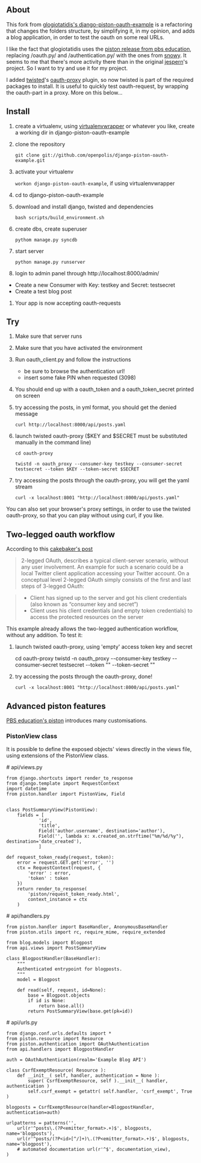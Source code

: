 ## About

This fork from [glogiotatidis's django-piston-oauth-example](https://github.com/glogiotatidis/django-piston-oauth-example)
is a refactoring that changes the folders structure, by simplifying it, in my opinion, and adds a blog application, in order to test the oauth on some real URLs.


I like the fact that glogiotatidis uses the [piston release from pbs education](https://github.com/pbs-education/django-piston), replacing /oauth.py/ and
/authentication.py/ with the ones from [snowy](http://git.gnome.org/browse/snowy/tree/).
It seems to me that there's more activity there than in the original [jespern](https://bitbucket.org/jespern/django-piston/wiki/Home)'s project.
So I want to try and use it for my project.

I added [twisted](http://twistedmatrix.com/trac/)'s [oauth-proxy](https://github.com/mojodna/oauth-proxy) plugin, so now twisted is part of the required packages to install. It is useful to quickly test oauth-request, by wrapping the oauth-part in a proxy. More on this below...

## Install

1. create a virtualenv, using [virtualenvwrapper](http://www.doughellmann.com/docs/virtualenvwrapper/command_ref.html) or whatever you like, create a working dir in django-piston-oauth-example
1. clone the repository

    `git clone git://github.com/openpolis/django-piston-oauth-example.git`

1. activate your virtualenv 

    `workon django-piston-oauth-example`, if using virtualenvwrapper
    
1. cd to django-piston-oauth-example
1. download and install django, twisted and dependencies

    `bash scripts/build_environment.sh`
    
1. create dbs, create superuser

    `pythom manage.py syncdb`
    
1. start server

    `python manage.py runserver`
    
1. login to admin panel through http://localhost:8000/admin/
  * Create a new Consumer with Key: testkey and Secret: testsecret
  * Create a test blog post
1. Your app is now accepting oauth-requests

## Try
1. Make sure that server runs
1. Make sure that you have activated the environment
1. Run oauth_client.py and follow the instructions 
   * be sure to browse the authentication url!
   * insert some fake PIN when requested (3098)
1. You should end up with a oauth_token and a oauth_token_secret printed on screen
1. try accessing the posts, in yml format, you should get the denied message
    
    `curl http://localhost:8000/api/posts.yaml`
    
1. launch twisted oauth-proxy ($KEY and $SECRET must be substituted manually in the command line)

    `cd oauth-proxy`
    
    `twistd -n oauth_proxy --consumer-key testkey --consumer-secret testsecret --token $KEY --token-secret $SECRET`

1. try accessing the posts through the oauth-proxy, you will get the yaml stream

    `curl -x localhost:8001 "http://localhost:8000/api/posts.yaml"`

You can also set your browser's proxy settings, in order to use the twisted oauth-proxy, so that you can play without using curl, if you like.


## Two-legged oauth workflow
According to this [cakebaker's post](http://cakebaker.42dh.com/2011/01/10/2-legged-vs-3-legged-oauth/)

> 2-legged OAuth, describes a typical client-server scenario, without any user involvement. 
> An example for such a scenario could be a local Twitter client application accessing your Twitter account.
> On a conceptual level 2-legged OAuth simply consists of the first and last steps of 3-legged OAuth:

> * Client has signed up to the server and got his client credentials (also known as “consumer key and secret”)
> * Client uses his client credentials (and empty token credentials) to access the protected resources on the server

This example already allows the two-legged authentication workflow, without any addition. To test it:

1. launch twisted oauth-proxy, using 'empty' access token key and secret

    cd oauth-proxy
    twistd -n oauth_proxy --consumer-key testkey --consumer-secret testsecret --token "" --token-secret ""

1. try accessing the posts through the oauth-proxy, done!

    `curl -x localhost:8001 "http://localhost:8000/api/posts.yaml"`

## Advanced piston features
[PBS education's piston](https://github.com/pbs-education/django-piston) introduces many customisations.

### PistonView class
It is possible to define the exposed objects' views directly in the views file, using extensions of
the PistonView class.

\# api/views.py

    from django.shortcuts import render_to_response
    from django.template import RequestContext
    import datetime
    from piston.handler import PistonView, Field


    class PostSummaryView(PistonView):
        fields = [
                'id',
                'title',
                Field('author.username', destination='author'),
                Field('', lambda x: x.created_on.strftime("%m/%d/%y"), destination='date_created'),
                ]

    def request_token_ready(request, token):
        error = request.GET.get('error', '')
        ctx = RequestContext(request, {
            'error' : error,
            'token' : token
        })
        return render_to_response(
            'piston/request_token_ready.html',
            context_instance = ctx
        )


\# api/handlers.py

    from piston.handler import BaseHandler, AnonymousBaseHandler
    from piston.utils import rc, require_mime, require_extended

    from blog.models import Blogpost
    from api.views import PostSummaryView

    class BlogpostHandler(BaseHandler):
        """
        Authenticated entrypoint for blogposts.
        """
        model = Blogpost
    
        def read(self, request, id=None):
            base = Blogpost.objects
            if id is None:
                return base.all()
            return PostSummaryView(base.get(pk=id))

\# api/urls.py

    from django.conf.urls.defaults import *
    from piston.resource import Resource
    from piston.authentication import OAuthAuthentication
    from api.handlers import BlogpostHandler

    auth = OAuthAuthentication(realm='Example Blog API')

    class CsrfExemptResource( Resource ):
        def __init__( self, handler, authentication = None ):
            super( CsrfExemptResource, self ).__init__( handler, authentication )
            self.csrf_exempt = getattr( self.handler, 'csrf_exempt', True )

    blogposts = CsrfExemptResource(handler=BlogpostHandler, authentication=auth)

    urlpatterns = patterns('',
        url(r'^posts\.(?P<emitter_format>.+)$', blogposts, name='blogposts'),
        url(r'^posts/(?P<id>[^/]+)\.(?P<emitter_format>.+)$', blogposts, name='blogpost'), 
        # automated documentation url(r'^$', documentation_view),
    )


